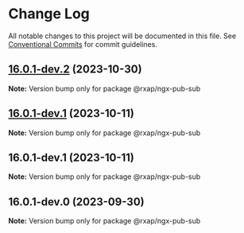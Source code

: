 # Change Log

All notable changes to this project will be documented in this file.
See [Conventional Commits](https://conventionalcommits.org) for commit guidelines.

## [16.0.1-dev.2](https://gitlab.com/rxap/packages/compare/@rxap/ngx-pub-sub@16.0.1-dev.1...@rxap/ngx-pub-sub@16.0.1-dev.2) (2023-10-30)

**Note:** Version bump only for package @rxap/ngx-pub-sub

## [16.0.1-dev.1](https://gitlab.com/rxap/packages/compare/@rxap/ngx-pub-sub@16.0.1-dev.1...@rxap/ngx-pub-sub@16.0.1-dev.1) (2023-10-11)

**Note:** Version bump only for package @rxap/ngx-pub-sub

## 16.0.1-dev.1 (2023-10-11)

**Note:** Version bump only for package @rxap/ngx-pub-sub

## 16.0.1-dev.0 (2023-09-30)

**Note:** Version bump only for package @rxap/ngx-pub-sub
